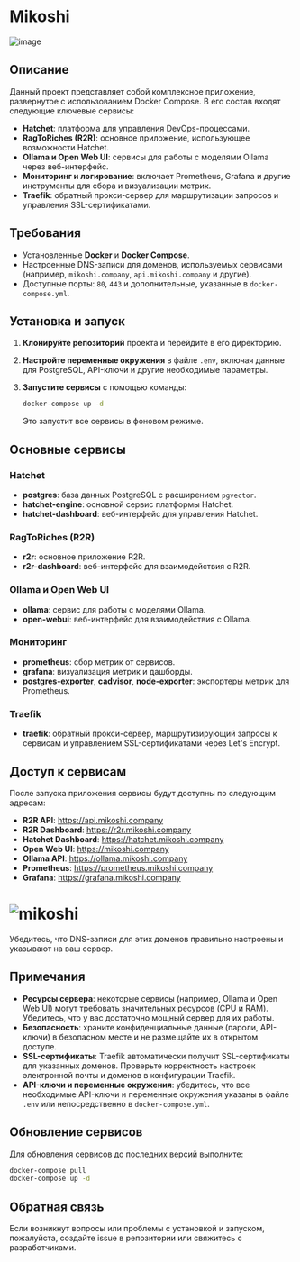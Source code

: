 # Mikoshi

![image](https://github.com/user-attachments/assets/2a9f0874-b074-4c4a-a484-693024d0bc57)

## Описание

Данный проект представляет собой комплексное приложение, развернутое с использованием Docker Compose. В его состав входят следующие ключевые сервисы:

- **Hatchet**: платформа для управления DevOps-процессами.
- **RagToRiches (R2R)**: основное приложение, использующее возможности Hatchet.
- **Ollama и Open Web UI**: сервисы для работы с моделями Ollama через веб-интерфейс.
- **Мониторинг и логирование**: включает Prometheus, Grafana и другие инструменты для сбора и визуализации метрик.
- **Traefik**: обратный прокси-сервер для маршрутизации запросов и управления SSL-сертификатами.

## Требования

- Установленные **Docker** и **Docker Compose**.
- Настроенные DNS-записи для доменов, используемых сервисами (например, `mikoshi.company`, `api.mikoshi.company` и другие).
- Доступные порты: `80`, `443` и дополнительные, указанные в `docker-compose.yml`.

## Установка и запуск

1. **Клонируйте репозиторий** проекта и перейдите в его директорию.

2. **Настройте переменные окружения** в файле `.env`, включая данные для PostgreSQL, API-ключи и другие необходимые параметры.

3. **Запустите сервисы** с помощью команды:

   ```bash
   docker-compose up -d
   ```

   Это запустит все сервисы в фоновом режиме.

## Основные сервисы

### Hatchet

- **postgres**: база данных PostgreSQL с расширением `pgvector`.
- **hatchet-engine**: основной сервис платформы Hatchet.
- **hatchet-dashboard**: веб-интерфейс для управления Hatchet.

### RagToRiches (R2R)

- **r2r**: основное приложение R2R.
- **r2r-dashboard**: веб-интерфейс для взаимодействия с R2R.

### Ollama и Open Web UI

- **ollama**: сервис для работы с моделями Ollama.
- **open-webui**: веб-интерфейс для взаимодействия с Ollama.

### Мониторинг

- **prometheus**: сбор метрик от сервисов.
- **grafana**: визуализация метрик и дашборды.
- **postgres-exporter**, **cadvisor**, **node-exporter**: экспортеры метрик для Prometheus.

### Traefik

- **traefik**: обратный прокси-сервер, маршрутизирующий запросы к сервисам и управлением SSL-сертификатами через Let's Encrypt.

## Доступ к сервисам

После запуска приложения сервисы будут доступны по следующим адресам:

- **R2R API**: https://api.mikoshi.company
- **R2R Dashboard**: https://r2r.mikoshi.company
- **Hatchet Dashboard**: https://hatchet.mikoshi.company
- **Open Web UI**: https://mikoshi.company
- **Ollama API**: https://ollama.mikoshi.company
- **Prometheus**: https://prometheus.mikoshi.company
- **Grafana**: https://grafana.mikoshi.company

# ![mikoshi](https://mikoshi.company/cache/image/generations/cd5e8080-de9f-4523-8097-e47ec5193047.png)

Убедитесь, что DNS-записи для этих доменов правильно настроены и указывают на ваш сервер.

## Примечания

- **Ресурсы сервера**: некоторые сервисы (например, Ollama и Open Web UI) могут требовать значительных ресурсов (CPU и RAM). Убедитесь, что у вас достаточно мощный сервер для их работы.
- **Безопасность**: храните конфиденциальные данные (пароли, API-ключи) в безопасном месте и не размещайте их в открытом доступе.
- **SSL-сертификаты**: Traefik автоматически получит SSL-сертификаты для указанных доменов. Проверьте корректность настроек электронной почты и доменов в конфигурации Traefik.
- **API-ключи и переменные окружения**: убедитесь, что все необходимые API-ключи и переменные окружения указаны в файле `.env` или непосредственно в `docker-compose.yml`.

## Обновление сервисов

Для обновления сервисов до последних версий выполните:

```bash
docker-compose pull
docker-compose up -d
```

## Обратная связь

Если возникнут вопросы или проблемы с установкой и запуском, пожалуйста, создайте issue в репозитории или свяжитесь с разработчиками.
